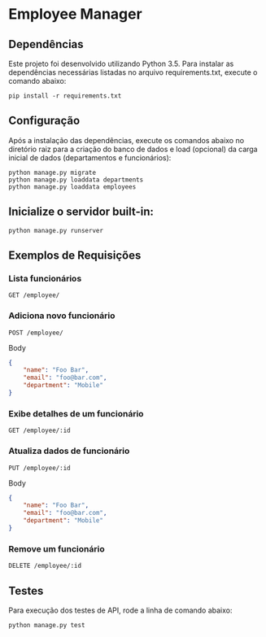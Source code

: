 # Employee Manager

## Dependências

Este projeto foi desenvolvido utilizando Python 3.5. Para instalar as dependências necessárias listadas no arquivo requirements.txt, execute o comando abaixo:

```
pip install -r requirements.txt
```
## Configuração

Após a instalação das dependências, execute os comandos abaixo no diretório raiz para a criação do banco de dados e load (opcional) da carga inicial de dados (departamentos e funcionários):

```
python manage.py migrate
python manage.py loaddata departments
python manage.py loaddata employees
```

## Inicialize o servidor built-in:
```
python manage.py runserver
```
## Exemplos de Requisições

### Lista funcionários

```
GET /employee/
```
### Adiciona novo funcionário

```
POST /employee/
```

Body

```json
{
    "name": "Foo Bar",
    "email": "foo@bar.com",
    "department": "Mobile"
}
```

### Exibe detalhes de um funcionário

```
GET /employee/:id
```

### Atualiza dados de funcionário

```
PUT /employee/:id
```

Body

```json
{
    "name": "Foo Bar",
    "email": "foo@bar.com",
    "department": "Mobile"
}
```

### Remove um funcionário

```
DELETE /employee/:id
```

## Testes

Para execução dos testes de API, rode a linha de comando abaixo:


```
python manage.py test
```
